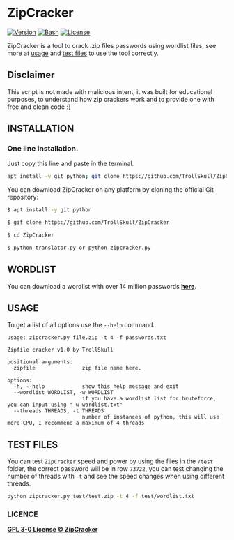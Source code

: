 # ZipCracker

[![Version](https://img.shields.io/badge/Version-2.0-green)]()
[![Bash](https://img.shields.io/badge/Made%20with-Python-blue)]()
[![License](https://img.shields.io/badge/License-GPL-yellow)]()

ZipCracker is a tool to crack .zip files passwords using wordlist files, see more at [usage](#usage) and [test files](#test-files) to use the tool correctly.

## Disclaimer
This script is not made with malicious intent, it was built for educational purposes, to understand how zip crackers work and to provide one with free and clean code :}

## INSTALLATION
### One line installation.
Just copy this line and paste in the terminal.
```bash
apt install -y git python; git clone https://github.com/TrollSkull/ZipCracker; cd easyTPKG; python zipcracker.py
```

You can download ZipCracker on any platform by cloning the official Git repository:

```bash
$ apt install -y git python

$ git clone https://github.com/TrollSkull/ZipCracker

$ cd ZipCracker

$ python translator.py or python zipcracker.py
```

## WORDLIST
You can download a wordlist with over 14 million passwords **[here](https://github.com/TrollSkull/ZipCracker/releases/download/wordlist/wordlist.txt)**.

## USAGE

To get a list of all options use the `--help` command.

```
usage: zipcracker.py file.zip -t 4 -f passwords.txt    

Zipfile cracker v1.0 by TrollSkull

positional arguments:
  zipfile               zip file name here.

options:
  -h, --help            show this help message and exit
  --wordlist WORDLIST, -w WORDLIST
                        if you have a wordlist list for bruteforce, you can input using "-w wordlist.txt"
  --threads THREADS, -t THREADS
                        number of instances of python, this will use more CPU, I recommend a maximum of 4 threads
```

## TEST FILES

You can test `ZipCracker` speed and power by using the files in the `/test` folder, the correct password will be in row `73722`, you can test changing the number of threads with `-t` and see the speed changes when using different threads.

```bash
python zipcracker.py test/test.zip -t 4 -f test/wordlist.txt
```

### LICENCE

**[GPL 3-0 License © ZipCracker](https://github.com/TrollSkull/ZipCracker/blob/main/LICENSE)**

